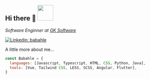 ## Hi there 👋 <img src="https://media3.giphy.com/media/v1.Y2lkPTc5MGI3NjExeXVrZGZ2a2VtY2N5cTEyaTA4MWxnc20wZWF5b2s0cDh5YndsZjk4MiZlcD12MV9pbnRlcm5hbF9naWZfYnlfaWQmY3Q9cw/sVzpTO45RCoMB1HRnt/giphy.gif" width="50">
<p><em>Software Enginner at <a href="https://www.gk-software.com/us/">GK Software</a></em></p>

[![Linkedin: babahle](https://img.shields.io/badge/-babahle-blue?style=flat-square&logo=Linkedin&logoColor=white&link=https://www.linkedin.com/in/babahle/)](https://www.linkedin.com/in/babahle/)

A little more about me...  

```javascript
const Babahle = {
  languages: [Javascript, Typescript, HTML, CSS, Python, Java],
  tools: [Vue, Tailwind CSS, LESS, SCSS, Angular, Flutter],
}
```
<!--
**Babahle/Babahle** is a ✨ _special_ ✨ repository because its `README.md` (this file) appears on your GitHub profile.

Here are some ideas to get you started:

- 🔭 I’m currently working on ...
- 🌱 I’m currently learning ...
- 👯 I’m looking to collaborate on ...
- 🤔 I’m looking for help with ...
- 💬 Ask me about ...
- 📫 How to reach me: ...
- 😄 Pronouns: ...
- ⚡ Fun fact: ...
-->
